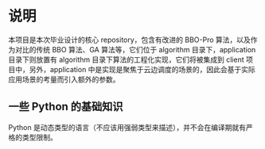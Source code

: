 # 说明
本项目是本次毕业设计的核心 repository，包含有改进的 BBO-Pro 算法，以及作为对比的传统 BBO 算法、GA 算法等，它们位于 algorithm 目录下，application 目录下则放置有 algorithm 目录下算法的工程化实现，它们将被集成到 client 项目中，另外，application 中是实现是聚焦于云边调度的场景的，因此会基于实际应用场景的考量而引入额外的参数。


## 一些 Python 的基础知识
Python 是动态类型的语言（不应该用强弱类型来描述），并不会在编译期就有严格的类型限制。